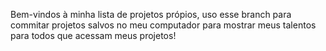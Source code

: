 Bem-vindos à minha lista de projetos própios, uso esse branch para commitar projetos salvos no meu computador para mostrar meus talentos para todos que acessam meus projetos!
